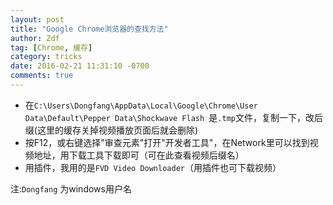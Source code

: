 ```yaml
---
layout: post
title: "Google Chrome浏览器的查找方法"
author: Zdf
tag: [Chrome, 缓存]
category: tricks
date: 2016-02-21 11:31:10 -0700
comments: true
---
```


* 在`C:\Users\Dongfang\AppData\Local\Google\Chrome\User Data\Default\Pepper Data\Shockwave Flash
`是`.tmp`文件，复制一下，改后缀(这里的缓存关掉视频播放页面后就会删除)
* 按F12，或右键选择"审查元素"打开"开发者工具"，在Network里可以找到视频地址，用下载工具下载即可（可在此查看视频后缀名）
* 用插件，我用的是`FVD Video Downloader`（用插件也可下载视频）

注:`Dongfang` 为windows用户名